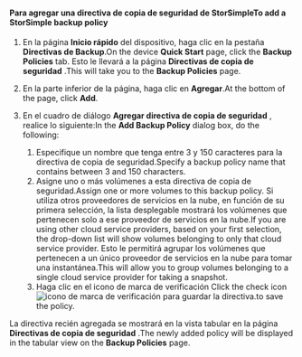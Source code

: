 
<!--author=alkohli last changed: 9/11/15-->

#### <a name="to-add-a-storsimple-backup-policy"></a><span data-ttu-id="63e10-101">Para agregar una directiva de copia de seguridad de StorSimple</span><span class="sxs-lookup"><span data-stu-id="63e10-101">To add a StorSimple backup policy</span></span>
1. <span data-ttu-id="63e10-102">En la página **Inicio rápido** del dispositivo, haga clic en la pestaña **Directivas de Backup**.</span><span class="sxs-lookup"><span data-stu-id="63e10-102">On the device **Quick Start** page, click the **Backup Policies** tab.</span></span> <span data-ttu-id="63e10-103">Esto le llevará a la página **Directivas de copia de seguridad** .</span><span class="sxs-lookup"><span data-stu-id="63e10-103">This will take you to the **Backup Policies** page.</span></span>
2. <span data-ttu-id="63e10-104">En la parte inferior de la página, haga clic en **Agregar**.</span><span class="sxs-lookup"><span data-stu-id="63e10-104">At the bottom of the page, click **Add**.</span></span>
3. <span data-ttu-id="63e10-105">En el cuadro de diálogo **Agregar directiva de copia de seguridad** , realice lo siguiente:</span><span class="sxs-lookup"><span data-stu-id="63e10-105">In the **Add Backup Policy** dialog box, do the following:</span></span>
   
   1. <span data-ttu-id="63e10-106">Especifique un nombre que tenga entre 3 y 150 caracteres para la directiva de copia de seguridad.</span><span class="sxs-lookup"><span data-stu-id="63e10-106">Specify a backup policy name that contains between 3 and 150 characters.</span></span>
   2. <span data-ttu-id="63e10-107">Asigne uno o más volúmenes a esta directiva de copia de seguridad.</span><span class="sxs-lookup"><span data-stu-id="63e10-107">Assign one or more volumes to this backup policy.</span></span> <span data-ttu-id="63e10-108">Si utiliza otros proveedores de servicios en la nube, en función de su primera selección, la lista desplegable mostrará los volúmenes que pertenecen solo a ese proveedor de servicios en la nube.</span><span class="sxs-lookup"><span data-stu-id="63e10-108">If you are using other cloud service providers, based on your first selection, the drop-down list will show volumes belonging to only that cloud service provider.</span></span> <span data-ttu-id="63e10-109">Esto le permitirá agrupar los volúmenes que pertenecen a un único proveedor de servicios en la nube para tomar una instantánea.</span><span class="sxs-lookup"><span data-stu-id="63e10-109">This will allow you to group volumes belonging to a single cloud service provider for taking a snapshot.</span></span>
   3. <span data-ttu-id="63e10-110">Haga clic en el icono de marca de verificación </span><span class="sxs-lookup"><span data-stu-id="63e10-110">Click the check icon</span></span> ![icono de marca de verificación](./media/storsimple-add-backup-policy/HCS_CheckIcon-include.png) <span data-ttu-id="63e10-112">para guardar la directiva.</span><span class="sxs-lookup"><span data-stu-id="63e10-112">to save the policy.</span></span>

<span data-ttu-id="63e10-113">La directiva recién agregada se mostrará en la vista tabular en la página **Directivas de copia de seguridad** .</span><span class="sxs-lookup"><span data-stu-id="63e10-113">The newly added policy will be displayed in the tabular view on the **Backup Policies** page.</span></span>

